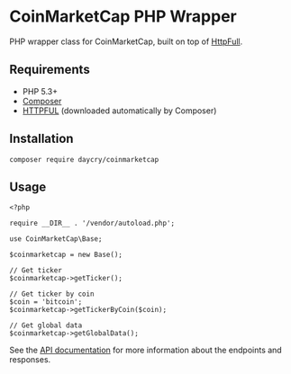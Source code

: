 # CoinMarketCap PHP Wrapper

PHP wrapper class for CoinMarketCap, built on top of [HttpFull](https://github.com/nategood/httpful).

## Requirements

* PHP 5.3+
* [Composer](https://getcomposer.org/)
* [HTTPFUL](https://github.com/nategood/httpful) (downloaded automatically by Composer)

## Installation

`composer require daycry/coinmarketcap`

## Usage

```
<?php

require __DIR__ . '/vendor/autoload.php';

use CoinMarketCap\Base;

$coinmarketcap = new Base();

// Get ticker
$coinmarketcap->getTicker();

// Get ticker by coin
$coin = 'bitcoin';
$coinmarketcap->getTickerByCoin($coin);

// Get global data
$coinmarketcap->getGlobalData();
```

See the [API documentation](https://coinmarketcap.com/api/) for more information about the endpoints and responses.
